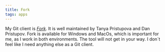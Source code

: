 ```yaml
---
title: Fork
tags: apps
---
```

My Git client is [<cite>Fork</cite>](https://fork.dev). It is well maintained by Tanya Pristupova and Dan Pristupov. Fork is available for Windows and MacOs, which is important for me, as I work in both environments. The tool will not get in your way. I don´t feel like I need anything else as a Git client.